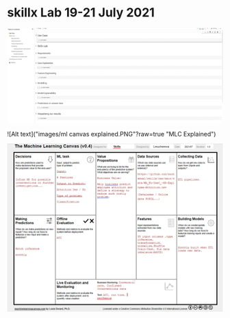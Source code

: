 # skillx Lab 19-21 July 2021

![Alt text](images/Skillxafricalabs.PNG?raw=true "ToC")

![Alt text]("images/ml canvas explained.PNG"?raw=true "MLC Explained")

![Alt text](images/completed_mlc.PNG?raw=true "MLC Completed")

